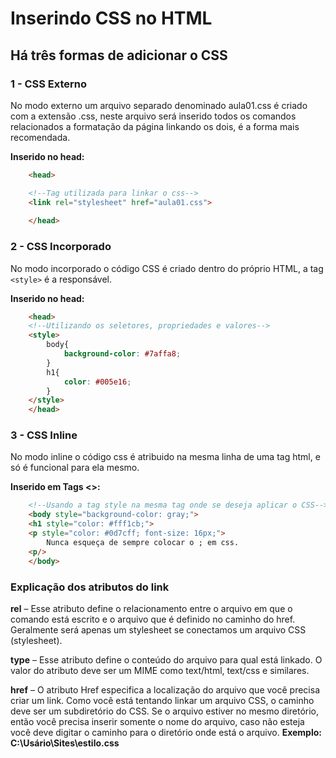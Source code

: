 # Inserindo CSS no HTML

## Há três formas de adicionar o CSS

### 1 - CSS Externo

No modo externo um arquivo separado denominado aula01.css é criado com a extensão .css, neste arquivo será inserido todos os comandos relacionados a formatação da página linkando os dois, é a forma mais recomendada.

 **Inserido no head:**

``` Html
    <head>

    <!--Tag utilizada para linkar o css-->
    <link rel="stylesheet" href="aula01.css">
    
    </head>
```

### 2 - CSS Incorporado

No modo incorporado o código CSS é criado dentro do próprio HTML, a tag `<style>` é a responsável.

**Inserido no head:**

``` Html
    <head>
    <!--Utilizando os seletores, propriedades e valores-->
    <style>
        body{
            background-color: #7affa8;
        }
        h1{
            color: #005e16;
        }
    </style>
    </head>

```

### 3 - CSS Inline

No modo inline o código css é atribuido na mesma linha de uma tag html, e só é funcional para ela mesmo.

**Inserido em Tags <>:**

``` Html
    <!--Usando a tag style na mesma tag onde se deseja aplicar o CSS-->
    <body style="background-color: gray;">
    <h1 style="color: #fff1cb;">
    <p style="color: #0d7cff; font-size: 16px;">
        Nunca esqueça de sempre colocar o ; em css.
    <p/>
    </body>

```

### Explicação dos atributos do link

**rel** – Esse atributo define o relacionamento entre o arquivo em que o comando está escrito e o arquivo que é definido no caminho do href. Geralmente será apenas um stylesheet se conectamos um arquivo CSS (stylesheet).

**type** – Esse atributo define o conteúdo do arquivo para qual está linkado. O valor do atributo deve ser um MIME como text/html, text/css e similares.

**href** – O atributo Href especifica a localização do arquivo que você precisa criar um link. Como você está tentando linkar um arquivo CSS, o caminho deve ser um subdiretório do CSS. Se o arquivo estiver no mesmo diretório, então você precisa inserir somente o nome do arquivo, caso não esteja você deve digitar o caminho para o diretório onde está o arquivo.
**Exemplo: C:\Usário\Sites\estilo.css**
